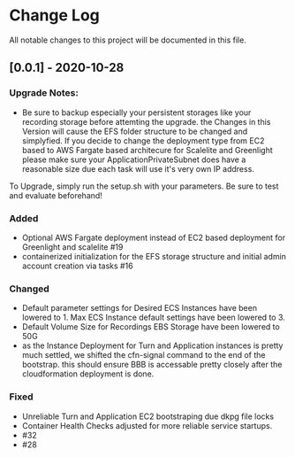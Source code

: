 
# Change Log
All notable changes to this project will be documented in this file.
 
## [0.0.1] - 2020-10-28

### Upgrade Notes: 
- Be sure to backup especially your persistent storages like your recording storage before attemting the upgrade. the Changes in this Version will cause the EFS folder structure to be changed and simplyfied. 
If you decide to change the deployment type from EC2 based to AWS Fargate based architecure for Scalelite and Greenlight please make sure your ApplicationPrivateSubnet does have a reasonable size due each task will use it's very own IP address. 

To Upgrade, simply run the setup.sh with your parameters. Be sure to test and evaluate beforehand! 

### Added
- Optional AWS Fargate deployment instead of EC2 based deployment for Greenlight and scalelite #19
- containerized initialization for the EFS storage structure and initial admin account creation via tasks #16
   
### Changed
- Default parameter settings for Desired ECS Instances have been lowered to 1. Max ECS Instance default settings have been lowered to 3. 
- Default Volume Size for Recordings EBS Storage have been lowered to 50G
- as the Instance Deployment for Turn and Application instances is pretty much settled, we shifted the cfn-signal command to the end of the bootstrap. this should ensure BBB is accessable pretty closely after the cloudformation deployment is done. 

### Fixed
 
- Unreliable Turn and Application EC2 bootstraping due dkpg file locks
- Container Health Checks adjusted for more reliable service startups.
- #32
- #28